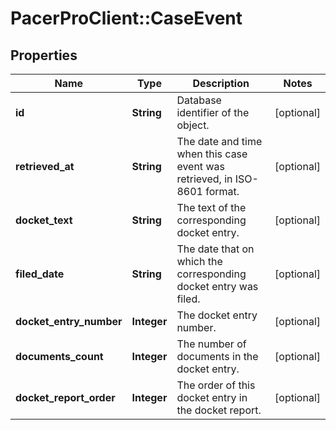 # PacerProClient::CaseEvent

## Properties
Name | Type | Description | Notes
------------ | ------------- | ------------- | -------------
**id** | **String** | Database identifier of the object. | [optional] 
**retrieved_at** | **String** | The date and time when this case event was retrieved, in ISO-8601 format. | [optional] 
**docket_text** | **String** | The text of the corresponding docket entry. | [optional] 
**filed_date** | **String** | The date that on which the corresponding docket entry was filed. | [optional] 
**docket_entry_number** | **Integer** | The docket entry number. | [optional] 
**documents_count** | **Integer** | The number of documents in the docket entry. | [optional] 
**docket_report_order** | **Integer** | The order of this docket entry in the docket report. | [optional] 


